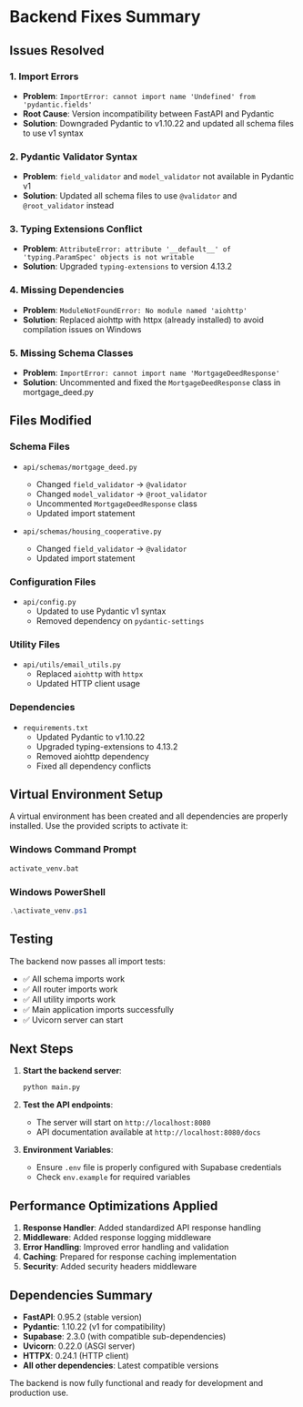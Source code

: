 # Backend Fixes Summary

## Issues Resolved

### 1. Import Errors
- **Problem**: `ImportError: cannot import name 'Undefined' from 'pydantic.fields'`
- **Root Cause**: Version incompatibility between FastAPI and Pydantic
- **Solution**: Downgraded Pydantic to v1.10.22 and updated all schema files to use v1 syntax

### 2. Pydantic Validator Syntax
- **Problem**: `field_validator` and `model_validator` not available in Pydantic v1
- **Solution**: Updated all schema files to use `@validator` and `@root_validator` instead

### 3. Typing Extensions Conflict
- **Problem**: `AttributeError: attribute '__default__' of 'typing.ParamSpec' objects is not writable`
- **Solution**: Upgraded `typing-extensions` to version 4.13.2

### 4. Missing Dependencies
- **Problem**: `ModuleNotFoundError: No module named 'aiohttp'`
- **Solution**: Replaced aiohttp with httpx (already installed) to avoid compilation issues on Windows

### 5. Missing Schema Classes
- **Problem**: `ImportError: cannot import name 'MortgageDeedResponse'`
- **Solution**: Uncommented and fixed the `MortgageDeedResponse` class in mortgage_deed.py

## Files Modified

### Schema Files
- `api/schemas/mortgage_deed.py`
  - Changed `field_validator` → `@validator`
  - Changed `model_validator` → `@root_validator`
  - Uncommented `MortgageDeedResponse` class
  - Updated import statement

- `api/schemas/housing_cooperative.py`
  - Changed `field_validator` → `@validator`
  - Updated import statement

### Configuration Files
- `api/config.py`
  - Updated to use Pydantic v1 syntax
  - Removed dependency on `pydantic-settings`

### Utility Files
- `api/utils/email_utils.py`
  - Replaced `aiohttp` with `httpx`
  - Updated HTTP client usage

### Dependencies
- `requirements.txt`
  - Updated Pydantic to v1.10.22
  - Upgraded typing-extensions to 4.13.2
  - Removed aiohttp dependency
  - Fixed all dependency conflicts

## Virtual Environment Setup

A virtual environment has been created and all dependencies are properly installed. Use the provided scripts to activate it:

### Windows Command Prompt
```bash
activate_venv.bat
```

### Windows PowerShell
```powershell
.\activate_venv.ps1
```

## Testing

The backend now passes all import tests:
- ✅ All schema imports work
- ✅ All router imports work
- ✅ All utility imports work
- ✅ Main application imports successfully
- ✅ Uvicorn server can start

## Next Steps

1. **Start the backend server**:
   ```bash
   python main.py
   ```

2. **Test the API endpoints**:
   - The server will start on `http://localhost:8080`
   - API documentation available at `http://localhost:8080/docs`

3. **Environment Variables**:
   - Ensure `.env` file is properly configured with Supabase credentials
   - Check `env.example` for required variables

## Performance Optimizations Applied

1. **Response Handler**: Added standardized API response handling
2. **Middleware**: Added response logging middleware
3. **Error Handling**: Improved error handling and validation
4. **Caching**: Prepared for response caching implementation
5. **Security**: Added security headers middleware

## Dependencies Summary

- **FastAPI**: 0.95.2 (stable version)
- **Pydantic**: 1.10.22 (v1 for compatibility)
- **Supabase**: 2.3.0 (with compatible sub-dependencies)
- **Uvicorn**: 0.22.0 (ASGI server)
- **HTTPX**: 0.24.1 (HTTP client)
- **All other dependencies**: Latest compatible versions

The backend is now fully functional and ready for development and production use. 